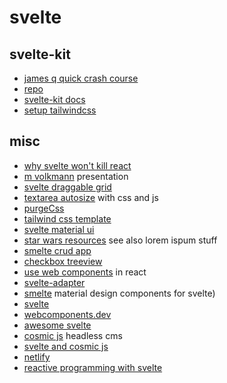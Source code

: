 # svelte

## svelte-kit

- [james q quick crash course](https://www.youtube.com/watch?v=UU7MgYIbtAk)
- [repo](https://github.com/jamesqquick/svelte-kit-pokedex)
- [svelte-kit docs](https://kit.svelte.dev/docs)
- [setup tailwindcss](https://jsco.dev/blog/how-to-set-up-tailwindcss-with-svelte-kit)

## misc

- [why svelte won't kill react](https://medium.com/javascript-in-plain-english/why-svelte-wont-kill-react-3cfdd940586a)
- [m volkmann](https://github.com/mvolkmann/talks/blob/master/svelte/svelte-nordicjs.key.pdf) presentation
- [svelte draggable grid](https://github.com/vaheqelyan/svelte-grid)
- [textarea autosize](https://jsbin.com/qizepev/edit?html,css,js,output) with css and js
- [purgeCss](https://github.com/FullHuman/purgecss)
- [tailwind css template](https://github.com/alexdilley/tailwindcss-sveltejs-component-template)
- [svelte material ui](https://github.com/hperrin/svelte-material-ui)
- [star wars resources](https://www.telerik.com/blogs/5-star-wars-resources-for-developers) see also lorem ispum stuff
- [smelte crud app](https://github.com/Kiho/smelte-crud-app)
- [checkbox treeview](https://svelte.dev/repl/3db8fdf6abfe4b2097a419ebf8e8eca7?version=3.6.10)
- [use web components](https://www.robinwieruch.de/react-web-components/) in react
- [svelte-adapter](https://github.com/pngwn/svelte-adapter)
- [smelte](https://smelte.matyunya.now.sh) material design components for svelte)
- [svelte](https://svelte.dev)
- [webcomponents.dev](https://webcomponents.dev)
- [awesome svelte](https://github.com/CalvinWalzel/awesome-svelte)
- [cosmic js](https://cosmicjs.com/headless-cms) headless cms
- [svelte and cosmic js](https://cosmicjs.com/articles/build-a-simple-todo-app-using-svelte-and-cosmic-js)
- [netlify](https://www.netlify.com/)
- [reactive programming with svelte](https://blog.logrocket.com/truly-reactive-programming-with-svelte-3-0-321b49b75969/)

